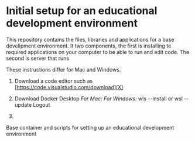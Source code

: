 # Initial setup for an educational development environment

This repository contains the files, libraries and applications for a base develipment environment. It two components, the first
is installing te required applications on your computer to be able to run and edit code. The second is server that runs 

These instructions differ for Mac and Windows. 

1. Download a code editor such as [https://code.visualstudio.com/download](X)

2. Download Docker Desktop
_For Mac:_
_For Windows:_
wls --install or wsl --update
Logout

4. 
Base container and scripts for setting up an educational development environment
